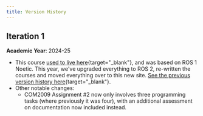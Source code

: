 ```yaml
---
title: Version History
---
```


## Iteration 1

**Academic Year**: 2024-25 

* This course [used to live here](https://tom-howard.github.io/ros/){target="_blank"}, and was based on ROS 1 Noetic. This year, we've upgraded everything to ROS 2, re-written the courses and moved everything over to this new site. [See the previous version history here](https://tom-howard.github.io/ros/about/changelog/){target="_blank"}.
* Other notable changes:
    * COM2009 Assignment #2 now only involves three programming tasks (where previously it was four), with an additional assessment on documentation now included instead.